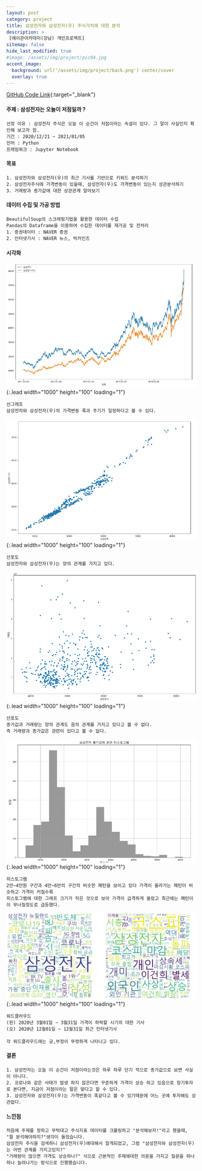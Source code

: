 ```yaml
---
layout: post
category: project
title: 삼성전자와 삼성전자(우) 주식가치에 대한 분석
description: >
 [에이콘아카데미(강남) 개인프로젝트]
sitemap: false
hide_last_modified: true
#image: /assets/img/project/pic04.jpg
accent_image: 
  background: url('/assets/img/project/back.png') center/cover
  overlay: true
---
```

[GitHub Code Link](https://github.com/Kmingx/Acorn-Academy/tree/main/project/01.%EA%B0%9C%EC%9D%B8%ED%94%84%EB%A1%9C%EC%A0%9D%ED%8A%B8){:target="_blank"}
#### 주제 : 삼성전자는 오늘이 저점일까 ?
    선정 이유 : 삼성전자 주식은 오늘 이 순간이 저점이라는 속설이 있다. 그 말이 사실인지 확인해 보고자 함.
    기간 : 2020/12/21 ~ 2021/01/05
    언어 : Python
    프레임워크 : Jupyter Notebook

#### 목표 
    1. 삼성전자와 삼성전자(우)의 최근 기사를 기반으로 키워드 분석하기
    2. 삼성전자주식에 가격변동이 있을때, 삼성전자(우)도 가격변동이 있는지 상관분석하기
    3. 거래량과 종가값에 대한 상관관계 알아보기

#### 데이터 수집 및 가공 방법
    BeautifulSoup의 스크레핑기법을 활용한 데이터 수집
    Pandas의 Dataframe을 이용하여 수집한 데이터를 재가공 및 전처리
    1. 증권데이터 : NAVER 증권
    2. 인터넷기사 : NAVER 뉴스, 빅카인즈

#### 시각화
![Full-width image](/assets/img/project/pic04.jpg){:.lead width="1000" height="100" loading="1"}

    선그래프
    삼성전자와 삼성전자(우)의 가격변동 폭과 주기가 일정하다고 볼 수 있다.

![Full-width image](/assets/img/project/pic04-1.jpg){:.lead width="1000" height="100" loading="1"}

    산포도
    삼성전자와 삼성전자(우)는 양의 관계를 가지고 있다.

![Full-width image](/assets/img/project/23.png){:.lead width="1000" height="100" loading="1"}

    산포도
    종가값과 거래량는 양의 관계도 음의 관계를 가지고 있다고 볼 수 없다.
    즉 거래량과 종가값은 관련이 있다고 볼 수 없다.

![Full-width image](/assets/img/project/pic05.jpg){:.lead width="1000" height="100" loading="1"}

    히스토그램
    2만~4만원 구간과 4만~6만의 구간의 비슷한 패턴을 보이고 있다 가격이 올라가는 패턴이 비슷하고 가격이 커질수록
    히스토그램에 대한 그래프 크기가 작은 것으로 보아 가격이 급격하게 올랐고 최근에는 패턴이이 무너질정도로 급등했다.

![Full-width image](/assets/img/project/pic06.jpg){:.lead width="1000" height="100" loading="1"}

    워드클라우드
    (왼) 2020년 3월01일 ~ 3월31일 가격이 하락할 시기의 대한 기사
    (오) 2020년 12월01일 ~ 12월31일 최근 인터넷기사

    각 워드클라우드에는 긍,부정이 뚜렷하게 나타나고 있다.

#### 결론
    1. 삼성전자는 오늘 이 순간이 저점이라는것은 하루 하루 단기 적으로 종가값으로 보면 사실이 아니다.
    2. 코로나와 같은 사태가 발생 하지 않은다면 꾸준하게 가격이 상승 하고 있음으로 장기투자로 본다면, 지금이 저점이라는 말은 맞다고 할 수 있다. 
    3. 삼성전자와 삼성전자(우)는 가격변동이 똑같다고 볼 수 있기때문에 어느 곳에 투자해도 상관없다.

#### 느낀점
    처음에 주제를 정하고 무턱대고 주식지표 데이터를 크롤링하고 "분석해보자!"라고 했을때, "뭘 분석해야하지?"생각이 들었습니다. 
    삼성전자 주식을 검색하니 삼성전자(우)에대해서 알게되었고, 그럼 "삼성전자와 삼성전자(우)는 어떤 관계를 가지고있지?"
    "거래량이 많으면 가격도 상승하나?" 식으로 근본적인 주제에대한 의문을 가지고 질문을 하나 하나 늘려나가는 방식으로 진행했습니다.



